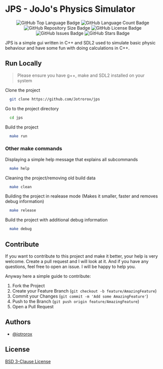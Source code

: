 
# JPS - JoJo's Physics Simulator

<p align="center">
  <img src="https://img.shields.io/github/languages/top/jotrorox/jps?style=flat-square" alt="GitHub Top Language Badge">
  <img src="https://img.shields.io/github/languages/count/jotrorox/jps?style=flat-square" alt="GitHub Language Count Badge">
  <img src="https://img.shields.io/github/repo-size/jotrorox/jps?style=flat-square" alt="GitHub Repository Size Badge">
  <img src="https://img.shields.io/github/license/jotrorox/jps?style=flat-square" alt="GitHub License Badge">
  <img src="https://img.shields.io/github/issues/jotrorox/jps?style=flat-square" alt="GitHub Issues Badge">
  <img src="https://img.shields.io/github/stars/jotrorox/jps?style=flat-square" alt="GitHub Stars Badge">
</p>


JPS is a simple gui written in C++ and SDL2 used to simulate basic physic behaviour and have some fun with doing calculations in C++.

## Run Locally

> Please ensure you have g++, make and SDL2 installed on your system

Clone the project

```bash
  git clone https://github.com/Jotrorox/jps
```

Go to the project directory

```bash
  cd jps
```

Build the project

```bash
  make run
```

### Other make commands

Displaying a simple help message that explains all subcommands
```bash
  make help
```

Cleaning the project/removing old build data
```bash
  make clean
```

Building the project in realease mode (Makes it smaller, faster and removes debug information)
```bash
  make release
```

Build the project with additional debug information
```bash
  make debug
```


## Contribute

If you want to contribute to this project and make it better, your help is very welcome. Create a pull request and I will look at it. And if you have any questions, feel free to open an issue. I will be happy to help you.

Anyway here a simple guide to contribute:

1. Fork the Project
2. Create your Feature Branch (`git checkout -b feature/AmazingFeature`)
3. Commit your Changes (`git commit -m 'Add some AmazingFeature'`)
4. Push to the Branch (`git push origin feature/AmazingFeature`)
5. Open a Pull Request

## Authors

- [@jotrorox](https://www.github.com/jotrorox)


## License

[BSD 3-Clause License](https://github.com/Jotrorox/jps/blob/main/LICENSE)
